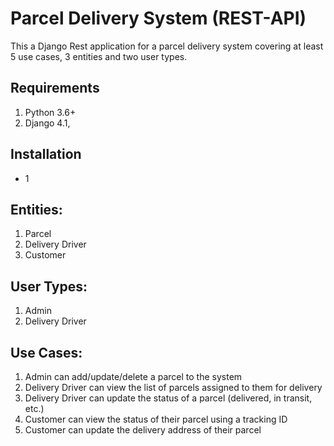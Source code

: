 # Parcel Delivery System (REST-API)
This a Django Rest application for a parcel delivery system covering at least 5 use cases, 3 entities and two user types.

## Requirements

1. Python 3.6+
2. Django 4.1,

## Installation
* 1



## Entities:
1. Parcel
2. Delivery Driver
3. Customer

## User Types:
1. Admin
2. Delivery Driver

## Use Cases:
1. Admin can add/update/delete a parcel to the system
2. Delivery Driver can view the list of parcels assigned to them for delivery
3. Delivery Driver can update the status of a parcel (delivered, in transit, etc.)
4. Customer can view the status of their parcel using a tracking ID
5. Customer can update the delivery address of their parcel
